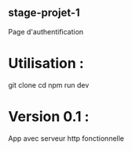 ## stage-projet-1
Page d'authentification

# Utilisation :
git clone <lien>
cd <dossier>
npm run dev

# Version 0.1 : 
App avec serveur http fonctionnelle